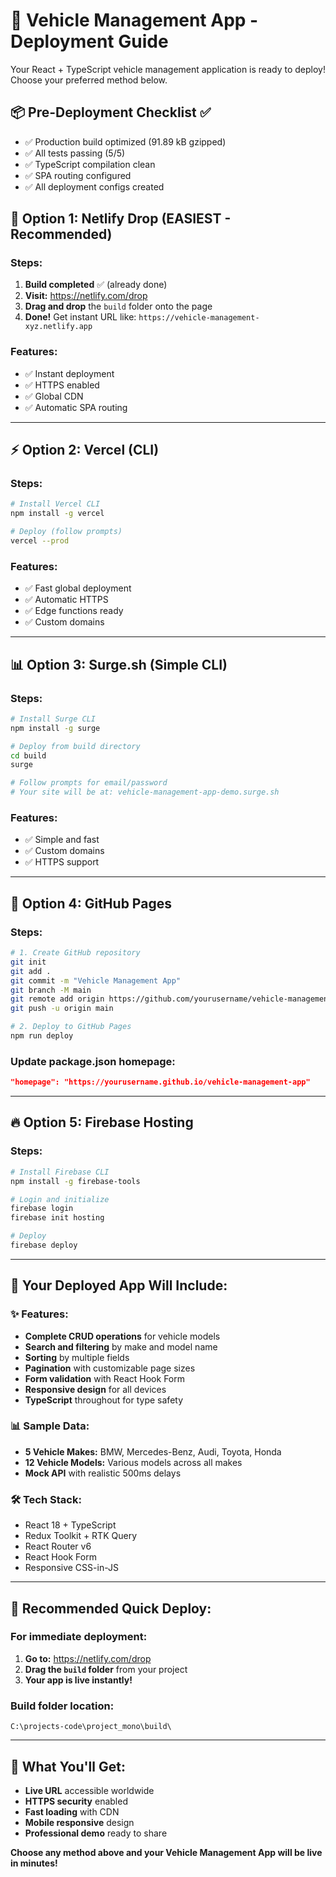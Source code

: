 # 🚀 Vehicle Management App - Deployment Guide

Your React + TypeScript vehicle management application is ready to deploy! Choose your preferred method below.

## 📦 Pre-Deployment Checklist ✅

- ✅ Production build optimized (91.89 kB gzipped)
- ✅ All tests passing (5/5)
- ✅ TypeScript compilation clean
- ✅ SPA routing configured
- ✅ All deployment configs created

## 🎯 **Option 1: Netlify Drop (EASIEST - Recommended)**

### Steps:
1. **Build completed** ✅ (already done)
2. **Visit:** https://netlify.com/drop
3. **Drag and drop** the `build` folder onto the page
4. **Done!** Get instant URL like: `https://vehicle-management-xyz.netlify.app`

### Features:
- ✅ Instant deployment
- ✅ HTTPS enabled
- ✅ Global CDN
- ✅ Automatic SPA routing

---

## ⚡ **Option 2: Vercel (CLI)**

### Steps:
```bash
# Install Vercel CLI
npm install -g vercel

# Deploy (follow prompts)
vercel --prod
```

### Features:
- ✅ Fast global deployment
- ✅ Automatic HTTPS
- ✅ Edge functions ready
- ✅ Custom domains

---

## 📊 **Option 3: Surge.sh (Simple CLI)**

### Steps:
```bash
# Install Surge CLI
npm install -g surge

# Deploy from build directory
cd build
surge

# Follow prompts for email/password
# Your site will be at: vehicle-management-app-demo.surge.sh
```

### Features:
- ✅ Simple and fast
- ✅ Custom domains
- ✅ HTTPS support

---

## 🐙 **Option 4: GitHub Pages**

### Steps:
```bash
# 1. Create GitHub repository
git init
git add .
git commit -m "Vehicle Management App"
git branch -M main
git remote add origin https://github.com/yourusername/vehicle-management-app.git
git push -u origin main

# 2. Deploy to GitHub Pages
npm run deploy
```

### Update package.json homepage:
```json
"homepage": "https://yourusername.github.io/vehicle-management-app"
```

---

## 🔥 **Option 5: Firebase Hosting**

### Steps:
```bash
# Install Firebase CLI
npm install -g firebase-tools

# Login and initialize
firebase login
firebase init hosting

# Deploy
firebase deploy
```

---

## 🎉 **Your Deployed App Will Include:**

### ✨ Features:
- **Complete CRUD operations** for vehicle models
- **Search and filtering** by make and model name
- **Sorting** by multiple fields
- **Pagination** with customizable page sizes
- **Form validation** with React Hook Form
- **Responsive design** for all devices
- **TypeScript** throughout for type safety

### 📊 Sample Data:
- **5 Vehicle Makes:** BMW, Mercedes-Benz, Audi, Toyota, Honda
- **12 Vehicle Models:** Various models across all makes
- **Mock API** with realistic 500ms delays

### 🛠️ Tech Stack:
- React 18 + TypeScript
- Redux Toolkit + RTK Query
- React Router v6
- React Hook Form
- Responsive CSS-in-JS

---

## 🎯 **Recommended Quick Deploy:**

### **For immediate deployment:**
1. **Go to:** https://netlify.com/drop
2. **Drag the `build` folder** from your project
3. **Your app is live instantly!**

### **Build folder location:**
```
C:\projects-code\project_mono\build\
```

---

## 🔗 **What You'll Get:**

- **Live URL** accessible worldwide
- **HTTPS security** enabled
- **Fast loading** with CDN
- **Mobile responsive** design
- **Professional demo** ready to share

**Choose any method above and your Vehicle Management App will be live in minutes!**